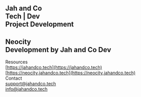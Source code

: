 Jah and Co   
Tech | Dev  
Project Development   
---

Neocity   
Development by Jah and Co Dev   
---

Resources   
[https://jahandco.tech](https://jahandco.tech)  
[https://neocity.jahandco.tech](https://neocity.jahandco.tech)  
Contact   
[support@jahandco.tech](mailto:support@jahandco.tech)  
[info@jahandco.tech](mailto:info@jahandco.tech)

